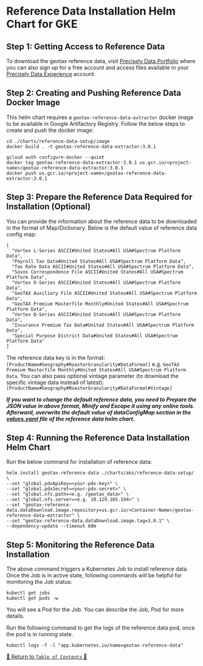 # Reference Data Installation Helm Chart for GKE

## Step 1: Getting Access to Reference Data

To download the geotax reference data,
visit [Precisely Data Portfolio](https://dataguide.precisely.com/) where you can also sign up for a free account and
access files available in your [Precisely Data Experience](https://data.precisely.com/) account.

## Step 2: Creating and Pushing Reference Data Docker Image

This helm chart requires a `geotax-reference-data-extractor` docker image to be available in Google Artifactory Registry.
Follow the below steps to create and push the docker image:

```shell
cd ./charts/reference-data-setup/image
docker build . -t geotax-reference-data-extractor:3.0.1
```

```shell
gcloud auth configure-docker --quiet
docker tag geotax-reference-data-extractor:3.0.1 us.gcr.io/<project-name>/geotax-reference-data-extractor:3.0.1
docker push us.gcr.io/<project-name>/geotax-reference-data-extractor:3.0.1
```

## Step 3: Prepare the Reference Data Required for Installation (Optional)

You can provide the information about the reference data to be downloaded in the format of Map/Dictionary. 
Below is the default value of reference data config map:

```shell
[
  "Vertex L-Series ASCII#United States#All USA#Spectrum Platform Data",
  "Payroll Tax Data#United States#All USA#Spectrum Platform Data",
  "Tax Rate Data ASCII#United States#All USA#Spectrum Platform Data",
  "Sovos Correspondence File ASCII#United States#All USA#Spectrum Platform Data",
  "Vertex O-Series ASCII#United States#All USA#Spectrum Platform Data",
  "GeoTAX Auxiliary File ASCII#United States#All USA#Spectrum Platform Data",
  "GeoTAX Premium Masterfile Monthly#United States#All USA#Spectrum Platform Data",
  "Vertex Q-Series ASCII#United States#All USA#Spectrum Platform Data",
  "Insurance Premium Tax Data#United States#All USA#Spectrum Platform Data",
  "Special Purpose District Data#United States#All USA#Spectrum Platform Data"
]
```


The reference data key is in the format: `[ProductName#Geography#RoasterGranularity#DataFormat]` e.g. `GeoTAX Premium Masterfile Monthly#United States#All USA#Spectrum Platform Data`. You can also pass optional vintage parameter (to download the specific vintage data instead of latest): `[ProductName#Geography#RoasterGranularity#DataFormat#Vintage]`

**_If you want to change the default reference data, you need to Prepare the JSON value in above format, Minify and Escape it using any online tools.
Afterward, overwrite the default value of dataConfigMap section in the [values.yaml](../../../charts/gke/reference-data-setup/values.yaml) file of the reference data helm chart._**


## Step 4: Running the Reference Data Installation Helm Chart

Run the below command for installation of reference data:

```shell
helm install geotax-reference-data ./charts/aks/reference-data-setup/ \
--set "global.pdxApiKey=<your-pdx-key>" \
--set "global.pdxSecret=<your-pdx-secret>" \
--set "global.nfs.path=<e.g. /geotax_data>" \
--set "global.nfs.server=<e.g. 10.129.165.194>" \
--set "geotax-reference-data.dataDownload.image.repository=us.gcr.io/<Container-Name>/geotax-reference-data-extractor" \
--set "geotax-reference-data.dataDownload.image.tag=3.0.1" \
--dependency-update --timeout 60m
```

## Step 5: Monitoring the Reference Data Installation 

The above command triggers a Kubernetes Job to install reference data. Once the Job is in active state, following commands will be helpful for monitoring the Job status:

```shell
kubectl get jobs
kubectl get pods -w
```
You will see a Pod for the Job. You can describe the Job, Pod for more details.

Run the following command to get the logs of the reference data pod, once the pod is in running state.
```shell
kubectl logs -f -l "app.kubernetes.io/name=geotax-reference-data"
```

[🔗 Return to `Table of Contents` 🔗](../../../README.md#components)